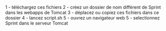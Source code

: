 1 - téléchargez ces fichiers
2 - créez un dossier de nom différent de Sprint dans les webapps de Tomcat
3 - déplacez ou copiez ces fichiers dans ce dossier 
4 - lancez script.sh
5 - ouvrez un navigateur web
5 - selectionnez Sprint dans le serveur Tomcat